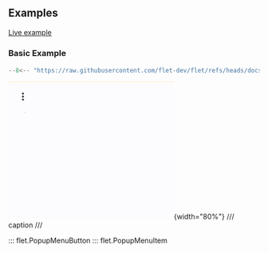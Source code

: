 ## Examples

[Live example](https://flet-controls-gallery.fly.dev/buttons/popupmenubutton)

### Basic Example

```python
--8<-- "https://raw.githubusercontent.com/flet-dev/flet/refs/heads/docs/sdk/python/examples/controls/popup-menu-button/basic.py"
```

![basic](https://raw.githubusercontent.com/flet-dev/flet/docs/sdk/python/examples/python/controls/popup-menu-button/media/basic.gif){width="80%"}
/// caption
///

::: flet.PopupMenuButton
::: flet.PopupMenuItem
